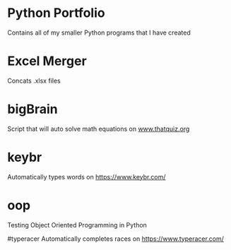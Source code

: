 # Python Portfolio
Contains all of my smaller Python programs that I have created

# Excel Merger
Concats .xlsx files

# bigBrain
Script that will auto solve math equations on www.thatquiz.org

# keybr
Automatically types words on https://www.keybr.com/

# oop
Testing Object Oriented Programming in Python

#typeracer
Automatically completes races on https://www.typeracer.com/
